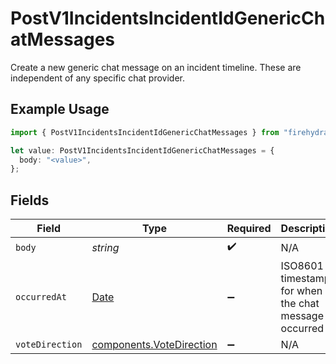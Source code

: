 # PostV1IncidentsIncidentIdGenericChatMessages

Create a new generic chat message on an incident timeline. These are independent of any specific chat provider.

## Example Usage

```typescript
import { PostV1IncidentsIncidentIdGenericChatMessages } from "firehydrant-typescript-sdk/models/components";

let value: PostV1IncidentsIncidentIdGenericChatMessages = {
  body: "<value>",
};
```

## Fields

| Field                                                                                         | Type                                                                                          | Required                                                                                      | Description                                                                                   |
| --------------------------------------------------------------------------------------------- | --------------------------------------------------------------------------------------------- | --------------------------------------------------------------------------------------------- | --------------------------------------------------------------------------------------------- |
| `body`                                                                                        | *string*                                                                                      | :heavy_check_mark:                                                                            | N/A                                                                                           |
| `occurredAt`                                                                                  | [Date](https://developer.mozilla.org/en-US/docs/Web/JavaScript/Reference/Global_Objects/Date) | :heavy_minus_sign:                                                                            | ISO8601 timestamp for when the chat message occurred                                          |
| `voteDirection`                                                                               | [components.VoteDirection](../../models/components/votedirection.md)                          | :heavy_minus_sign:                                                                            | N/A                                                                                           |